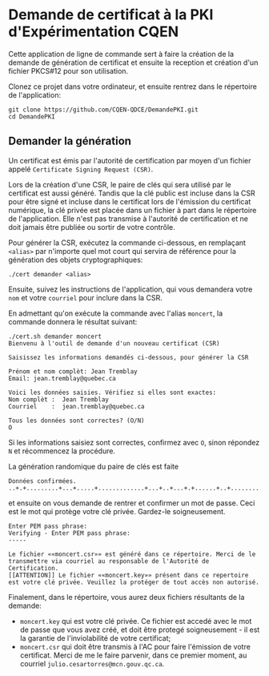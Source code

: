 # Demande de certificat à la PKI d'Expérimentation CQEN

Cette application de ligne de commande sert à faire la création de la demande de génération 
de certificat et ensuite la reception et création d'un fichier PKCS#12 pour son utilisation. 

Clonez ce projet dans votre ordinateur, et ensuite rentrez dans le répertoire de l'application: 

```
git clone https://github.com/CQEN-QDCE/DemandePKI.git
cd DemandePKI
```

## Demander la génération 

Un certificat est émis par l'autorité de certification par moyen d'un fichier appelé `Certificate Signing Request (CSR)`. 

Lors de la création d'une CSR, le paire de clés qui sera utilisé par le certificat est aussi généré. Tandis que la clé 
public est incluse dans la CSR pour être signé et incluse dans le certificat lors de l'émission du certificat numérique,
la clé privée est placée dans un fichier à part dans le répertoire de l'application. Elle n'est pas transmise à l'autorité
de certification et ne doit jamais être publiée ou sortir de votre contrôle. 

Pour générer la CSR, exécutez la commande ci-dessous, en remplaçant `<alias>` par n'importe quel mot court qui servira de 
référence pour la génération des objets cryptographiques: 

```
./cert demander <alias>
```

Ensuite, suivez les instructions de l'application, qui vous demandera votre `nom` et votre `courriel` pour inclure dans la CSR.  

En admettant qu'on exécute la commande avec l'alias `moncert`, la commande donnera le résultat suivant: 

```
./cert.sh demander moncert
Bienvenu à l'outil de demande d'un nouveau certificat (CSR)
 
Saisissez les informations demandés ci-dessous, pour générer la CSR

Prénom et nom complèt: Jean Tremblay
Email: jean.tremblay@quebec.ca

Voici les données saisies. Vérifiez si elles sont exactes: 
Nom complèt :  Jean Tremblay
Courriel    :  jean.tremblay@quebec.ca

Tous les données sont correctes? (O/N)
O

```
Si les informations saisiez sont correctes, confirmez avec `O`, sinon répondez `N` et récommencez la procédure. 

La génération randomique du paire de clés est faite

```
Données confirmées.
..+.+.........+...+.....+.............+...+..+...+.+......+..+................+.........+..+.+..+...+.........+.+...+.........+..+..........+.....+......+++++++++++++++++++++++++++++++++++++++++++++++++++++++++++++++++*.......+.....+.+..+....+...+......+.....+.+..............+.+++++++++++++++++++++++++++++++++++++++++++++++++++++++++++++++++*......+............+........+............+...+...+..........+......+...+......+...........+....+...........+.+.....+.............+.........+...+.........+..............+............+...+.+..............+...............+......+................+........................+........+.+..+.......+...+...+.....+..........+.....+.......+...+..+...................+..................+...............+...+..+..........+..+...+....+.........+.....+....+...+...............+..+.....................+......+.+++++++++++++++++++++++++++++++++++++++++++++++++++++++++++++++++
```

et ensuite on vous demande de rentrer et confirmer un mot de passe. Ceci est le mot qui protège votre clé privée. Gardez-le soigneusement. 

```
Enter PEM pass phrase:
Verifying - Enter PEM pass phrase:
-----

Le fichier ««moncert.csr»» est généré dans ce répertoire. Merci de le transmettre via courriel au responsable de l'Autorité de Certification.
[[ATTENTION]] Le fichier ««moncert.key»» présent dans ce repertoire est votre clé privée. Veuillez la protéger de tout accès non autorisé. 

```

Finalement, dans le répertoire, vous aurez deux fichiers résultants de la demande: 

- `moncert.key` qui est votre clé privée. Ce fichier est accedé avec le mot de passe que vous avez créé, et doit être protegé soigneusement - il est la garantie de l'inviolabilité de votre certificat; 
- `moncert.csr` qui doit être transmis à l'AC pour faire l'émission de votre certificat. Merci de me le faire parvenir, dans ce premier moment, au courriel `julio.cesartorres@mcn.gouv.qc.ca`.

